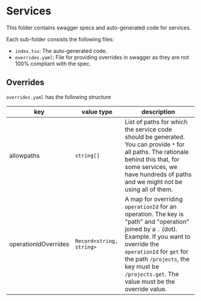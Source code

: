 # Services

This folder contains swagger specs and auto-generated code for services.

Each sub-folder consists the following files:

- `index.tsx`: The auto-generated code.
- `overrides.yaml`: File for providing overrides in swagger as they are not 100% compliant with the spec.

## Overrides

`overrides.yaml` has the following structure

| key                  | value type               | description                                                                                                                                                                                                                                                                 |
| -------------------- | ------------------------ | --------------------------------------------------------------------------------------------------------------------------------------------------------------------------------------------------------------------------------------------------------------------------- |
| allowpaths           | `string[]`               | List of paths for which the service code should be generated. You can provide `*` for all paths. The rationale behind this that, for some services, we have hundreds of paths and we might not be using all of them.                                                        |
| operationIdOverrides | `Record<string, string>` | A map for overriding `operationId` for an operation. The key is "path" and "operation" joined by a `.` (dot). Example. If you want to override the `operationId` for `get` for the path `/projects`, the key must be `/projects.get`. The value must be the override value. |

